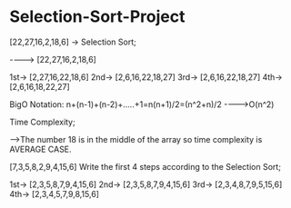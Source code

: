 # Selection-Sort-Project
[22,27,16,2,18,6] -> Selection Sort;

----> [22,27,16,2,18,6]

1st-> [2,27,16,22,18,6]
2nd-> [2,6,16,22,18,27]
3rd-> [2,6,16,22,18,27]
4th->[2,6,16,18,22,27]


BigO Notation: n+(n-1)+(n-2)+.....+1=n(n+1)/2=(n^2+n)/2 ---->O(n^2)



Time Complexity;

-->The number 18 is in the middle of the array so time complexity is AVERAGE CASE.



[7,3,5,8,2,9,4,15,6] Write the first 4 steps according to the Selection Sort;

1st-> [2,3,5,8,7,9,4,15,6]
2nd-> [2,3,5,8,7,9,4,15,6]
3rd-> [2,3,4,8,7,9,5,15,6]
4th-> [2,3,4,5,7,9,8,15,6]
